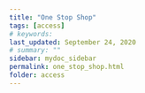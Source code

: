```yaml
---
title: "One Stop Shop"
tags: [access]
# keywords:
last_updated: September 24, 2020
# summary: ""
sidebar: mydoc_sidebar
permalink: one_stop_shop.html
folder: access
---
```

